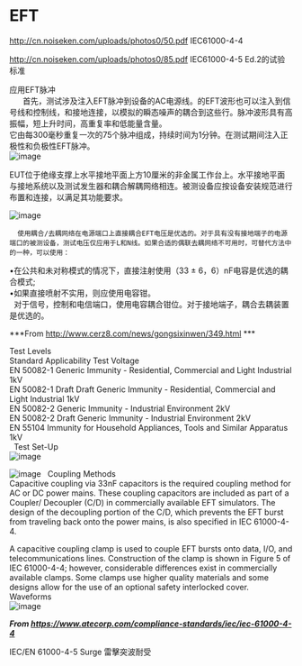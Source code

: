 # EFT
http://cn.noiseken.com/uploads/photos0/50.pdf      IEC61000-4-4

http://cn.noiseken.com/uploads/photos0/85.pdf      IEC61000-4-5 Ed.2的试验标准


应用EFT脉冲  
      首先，测试涉及注入EFT脉冲到设备的AC电源线。的EFT波形也可以注入到信号线和控制线，和接地连接，以模拟的瞬态噪声的耦合到这些行。脉冲波形具有高振幅，短上升时间，高重复率和低能量含量。  
      它由每300毫秒重复一次的75个脉冲组成，持续时间为1分钟。在测试期间注入正极性和负极性EFT脉冲。    
![image](https://user-images.githubusercontent.com/84896436/158327462-7ab4597c-b293-4977-a70a-f5883c4c29c9.png)

 
EUT位于绝缘支撑上水平接地平面上方10厘米的非金属工作台上。水平接地平面与接地系统以及测试发生器和耦合解耦网络相连。被测设备应按设备安装规范进行布置和连接，以满足其功能要求。  

![image](https://user-images.githubusercontent.com/84896436/158327554-b71a5010-5894-4e2c-a04e-2d3bbd0632c3.png)  

      使用耦合/去耦网络在电源端口上直接耦合EFT电压是优选的。对于具有没有接地端子的电源端口的被测设备，测试电压仅应用于L和N线。如果合适的偶联去耦网络不可用时，可替代方法中的一种，可以使用：
•在公共和未对称模式的情况下，直接注射使用（33 ± 6，6）nF电容是优选的耦合模式;   
•如果直接喷射不实用，则应使用电容钳。  
 
对于信号，控制和电信端口，使用电容耦合钳位。对于接地端子，耦合去耦装置是优选的。

***From <http://www.cerz8.com/news/gongsixinwen/349.html> ***


Test Levels  
Standard	Applicability	Test Voltage  
EN 50082-1	Generic Immunity - Residential, Commercial and Light Industrial	1kV  
EN 50082-1 Draft	Draft Generic Immunity - Residential, Commercial and Light Industrial	1kV  
EN 50082-2	Generic Immunity - Industrial Environment	2kV  
EN 50082-2 Draft	Generic Immunity - Industrial Environment	2kV  
EN 55104	Immunity for Household Appliances, Tools and Similar Apparatus	1kV  
 
Test Set-Up    
![image](https://user-images.githubusercontent.com/84896436/158328688-6d5e2c4e-a08f-4b0e-ac20-042453452548.png)

![image](https://user-images.githubusercontent.com/84896436/158328713-54cae222-8ae6-4c64-93cb-95b88b551d55.png)
 
Coupling Methods  
Capacitive coupling via 33nF capacitors is the required coupling method for AC or DC power mains. These coupling capacitors are included as part of a Coupler/ Decoupler (C/D) in commercially available EFT simulators. The design of the decoupling portion of the C/D, which prevents the EFT burst from traveling back onto the power mains, is also specified in IEC 61000-4-4.

A capacitive coupling clamp is used to couple EFT bursts onto data, I/O, and telecommunications lines. Construction of the clamp is shown in Figure 5 of IEC 61000-4-4; however, considerable differences exist in commercially available clamps. Some clamps use higher quality materials and some designs allow for the use of an optional safety interlocked cover.
 
Waveforms  
![image](https://user-images.githubusercontent.com/84896436/158328745-9481fe9a-5659-48db-95d4-b0aa2c06b50b.png)

***From <https://www.atecorp.com/compliance-standards/iec/iec-61000-4-4>*** 

IEC/EN 61000-4-5 Surge 雷擊突波耐受


